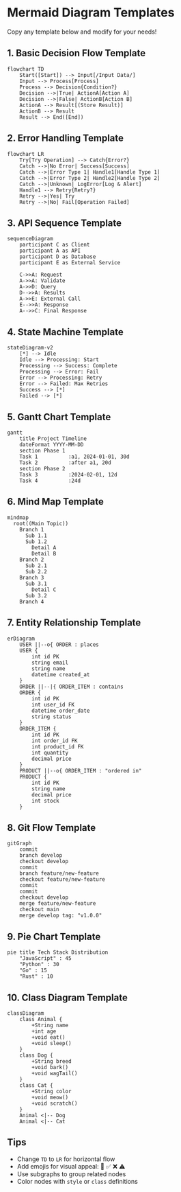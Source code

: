 # Mermaid Diagram Templates

Copy any template below and modify for your needs!

## 1. Basic Decision Flow Template

```mermaid
flowchart TD
    Start([Start]) --> Input[/Input Data/]
    Input --> Process[Process]
    Process --> Decision{Condition?}
    Decision -->|True| ActionA[Action A]
    Decision -->|False| ActionB[Action B]
    ActionA --> Result[(Store Result)]
    ActionB --> Result
    Result --> End([End])
```

## 2. Error Handling Template

```mermaid
flowchart LR
    Try[Try Operation] --> Catch{Error?}
    Catch -->|No Error| Success[Success]
    Catch -->|Error Type 1| Handle1[Handle Type 1]
    Catch -->|Error Type 2| Handle2[Handle Type 2]
    Catch -->|Unknown| LogError[Log & Alert]
    Handle1 --> Retry{Retry?}
    Retry -->|Yes| Try
    Retry -->|No| Fail[Operation Failed]
```

## 3. API Sequence Template

```mermaid
sequenceDiagram
    participant C as Client
    participant A as API
    participant D as Database
    participant E as External Service
    
    C->>A: Request
    A->>A: Validate
    A->>D: Query
    D-->>A: Results
    A->>E: External Call
    E-->>A: Response
    A-->>C: Final Response
```

## 4. State Machine Template

```mermaid
stateDiagram-v2
    [*] --> Idle
    Idle --> Processing: Start
    Processing --> Success: Complete
    Processing --> Error: Fail
    Error --> Processing: Retry
    Error --> Failed: Max Retries
    Success --> [*]
    Failed --> [*]
```

## 5. Gantt Chart Template

```mermaid
gantt
    title Project Timeline
    dateFormat YYYY-MM-DD
    section Phase 1
    Task 1          :a1, 2024-01-01, 30d
    Task 2          :after a1, 20d
    section Phase 2
    Task 3          :2024-02-01, 12d
    Task 4          :24d
```

## 6. Mind Map Template

```mermaid
mindmap
  root((Main Topic))
    Branch 1
      Sub 1.1
      Sub 1.2
        Detail A
        Detail B
    Branch 2
      Sub 2.1
      Sub 2.2
    Branch 3
      Sub 3.1
        Detail C
      Sub 3.2
    Branch 4
```

## 7. Entity Relationship Template

```mermaid
erDiagram
    USER ||--o{ ORDER : places
    USER {
        int id PK
        string email
        string name
        datetime created_at
    }
    ORDER ||--|{ ORDER_ITEM : contains
    ORDER {
        int id PK
        int user_id FK
        datetime order_date
        string status
    }
    ORDER_ITEM {
        int id PK
        int order_id FK
        int product_id FK
        int quantity
        decimal price
    }
    PRODUCT ||--o{ ORDER_ITEM : "ordered in"
    PRODUCT {
        int id PK
        string name
        decimal price
        int stock
    }
```

## 8. Git Flow Template

```mermaid
gitGraph
    commit
    branch develop
    checkout develop
    commit
    branch feature/new-feature
    checkout feature/new-feature
    commit
    commit
    checkout develop
    merge feature/new-feature
    checkout main
    merge develop tag: "v1.0.0"
```

## 9. Pie Chart Template

```mermaid
pie title Tech Stack Distribution
    "JavaScript" : 45
    "Python" : 30
    "Go" : 15
    "Rust" : 10
```

## 10. Class Diagram Template

```mermaid
classDiagram
    class Animal {
        +String name
        +int age
        +void eat()
        +void sleep()
    }
    class Dog {
        +String breed
        +void bark()
        +void wagTail()
    }
    class Cat {
        +String color
        +void meow()
        +void scratch()
    }
    Animal <|-- Dog
    Animal <|-- Cat
```

## Tips
- Change `TD` to `LR` for horizontal flow
- Add emojis for visual appeal: 🚀 ✅ ❌ ⚠️ 
- Use subgraphs to group related nodes
- Color nodes with `style` or `class` definitions
